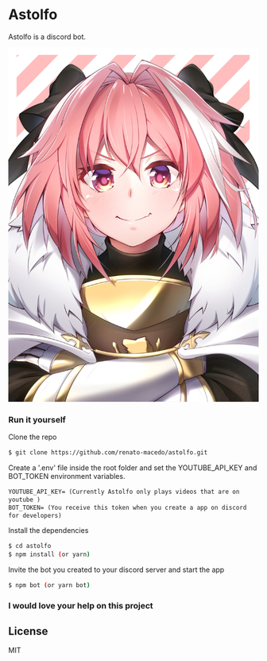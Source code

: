 # Astolfo

Astolfo is a discord bot.

![Alt text](./img/astolfo.png?raw=true "Astolfo")

### Run it yourself

Clone the repo

```sh
$ git clone https://github.com/renato-macedo/astolfo.git
```
Create a '.env' file inside the root folder and set the YOUTUBE_API_KEY and BOT_TOKEN environment variables.
```dosini
YOUTUBE_API_KEY= (Currently Astolfo only plays videos that are on youtube )
BOT_TOKEN= (You receive this token when you create a app on discord for developers)
```

Install the dependencies 
```sh
$ cd astolfo
$ npm install (or yarn)
```
Invite the bot you created to your discord server and start the app
```sh
$ npm bot (or yarn bot)
```


### I would love your help on this project


License
----

MIT
